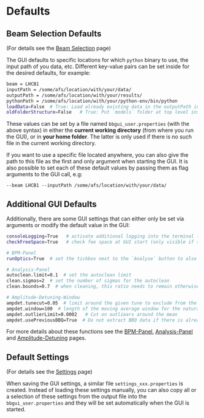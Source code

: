 # Defaults

## Beam Selection Defaults

(For details see the [Beam Selection](beam_selection.md) page)

The GUI defaults to specific locations for which `python` binary to use, the input path of you data, etc.
Different key-value pairs can be set inside for the desired defaults, for example:

```bash
beam = LHCB1
inputPath = /some/afs/location/with/your/data/
outputPath = /some/afs/location/with/your/results/
pythonPath = /some/afs/location/with/your/python-env/bin/python
loadData=False  # True: Load already existing data in the outputPath into the GUI
oldFolderStructure=False   # True: Put `models` folder at top level instead of the current machine folder (BBS legacy)
```
These values can be set by a file named `bbgui_user.properties` (with the above syntax) in either the **current working directory** (from where you run the GUI), or in **your home folder**. 
The latter is only used if there is no such file in the current working directory.

If you want to use a specific file located anywhere, you can also give the path to this file as the first and only argument when starting the GUI.
It is also possible to set each of these default values by passing them as flag arguments to the GUI call, e.g: 

```
--beam LHCB1 --inputPath /some/afs/location/with/your/data/
```

## Additional GUI Defaults

Additionally, there are some GUI settings that can either only be set via arguments or
modify the default value in the GUI:

```bash
consoleLogging=True   # activate additional logging into the terminal (only visible if started from terminal)
checkFreeSpace=True   # check fee space at GUI start (only visible if started from terminal)

# BPM-Panel
runOptics=True  # set the tickbox next to the `Analyse` button to also run the optics analysis by default

# Analysis-Panel
autoclean.limit=0.1  # set the autoclean limit 
clean.sigmas=2  # set the number of sigmas for the autoclean
clean.bounds=0.7  # when cleaning, this ratio needs to remain otherwise the cleaning is aborted

# Amplitude-Detuning-Window 
ampdet.tunecut=0.05  # limit around the given tune to exclude from the natural tune when fitting
ampdet.window=100  # length of the moving average window for the natural tune
ampdet.outlierLimit=0.0002   # Cut on outliears around the mean 
ampdet.usePreviousBBQ=True  # Do not extract BBQ data if there is already data present
```

For more details about these functions see the [BPM-Panel](bpm_panel.md), [Analysis-Panel](analysis_panel.md) and [Amplitude-Detuning](ampdet.md) pages.

## Default Settings

(For details see the [Settings](settings.md) page)

When saving the GUI settings, a similar file `settings_xxx.properties` is created.
Instead of loading these settings manually, you can also copy all or a selection of these settings
from the output file into the `bbgui_user.properties` and they will be set automatically when the GUI is started.
